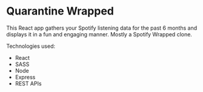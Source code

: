 # Quarantine Wrapped

This React app gathers your Spotify listening data for the past 6 months and displays it in a fun and engaging manner. Mostly a Spotify Wrapped clone.

Technologies used:
* React
* SASS
* Node
* Express
* REST APIs